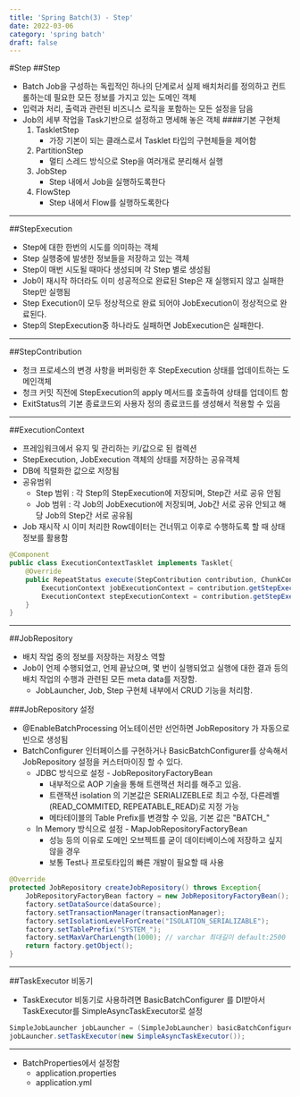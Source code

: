 ```yaml
---
title: 'Spring Batch(3) - Step'
date: 2022-03-06
category: 'spring batch'
draft: false
---
```


#Step
##Step
- Batch Job을 구성하는 독립적인 하나의 단계로서 실제 배치처리를 정의하고 컨트롤하는데 필요한 모든 정보를 가지고 있는 도메인 객체
- 입력과 처리, 출력과 관련된 비즈니스 로직을 포함하는 모든 설정을 담음
- Job의 세부 작업을 Task기반으로 설정하고 명세해 놓은 객체
    ####기본 구현체
    1. TaskletStep
       - 가장 기본이 되는 클래스로서 Tasklet 타입의 구현체들을 제어함
    1. PartitionStep
       - 멀티 스레드 방식으로 Step을 여러개로 분리해서 실행
    1. JobStep
       - Step 내에서 Job을 실행하도록한다
    1. FlowStep
       - Step 내에서 Flow를 실행하도록한다 
    
---
##StepExecution
- Step에 대한 한번의 시도를 의미하는 객체
- Step 실행중에 발생한 정보들을 저장하고 있는 객체
- Step이 매번 시도될 때마다 생성되며 각 Step 별로 생성됨
- Job이 재시작 하더라도 이미 성공적으로 완료된 Step은 재 실행되지 않고 실패한 Step만 실행됨
- Step Execution이 모두 정상적으로 완료 되어야 JobExecution이 정상적으로 완료된다.
- Step의 StepExecution중 하나라도 실패하면 JobExecution은 실패한다.
---
##StepContribution
- 청크 프로세스의 변경 사항을 버퍼링한 후 StepExecution 상태를 업데이트하는 도메인객체
- 청크 커밋 직전에 StepExecution의 apply 메서드를 호출하여 상태를 업데이트 함
- ExitStatus의 기본 종료코드외 사용자 정의 종료코드를 생성해서 적용할 수 있음
---
##ExecutionContext
- 프레임워크에서 유지 및 관리하는 키/값으로 된 컬렉션
- StepExecution, JobExecution 객체의 상태를 저장하는 공유객체
- DB에 직렬화한 값으로 저장됨
- 공유범위
    - Step 범위 : 각 Step의 StepExecution에 저장되며, Step간 서로 공유 안됨
    - Job 범위 : 각 Job의 JobExecution에 저장되며, Job간 서로 공유 안되고 해당 Job의 Step간 서로 공유됨
- Job 재시작 시 이미 처리한 Row데이터는 건너뛰고 이후로 수행하도록 할 때 상태 정보를 활용함

```java
@Component
public class ExecutionContextTasklet implements Tasklet{
    @Override
    public RepeatStatus execute(StepContribution contribution, ChunkContext chunkContext) throws Exception{
        ExecutionContext jobExecutionContext = contribution.getStepExecution().getJobExecution().getExecutionContext();
        ExecutionContext stepExecutionContext = contribution.getStepExecution().getExecutionContext();
    }
}
```
---
##JobRepository
- 배치 작업 중의 정보를 저장하는 저장소 역할
- Job이 언제 수행되었고, 언제 끝났으며, 몇 번이 실행되었고 실행에 대한 결과 등의 배치 작업의 수행과 관련된 모든 meta data를 저장함.
  - JobLauncher, Job, Step 구현체 내부에서 CRUD 기능을 처리함.

###JobRepository 설정
- @EnableBatchProcessing 어노테이션만 선언하면 JobRepository 가 자동으로 빈으로 생성됨
- BatchConfigurer 인터페이스를 구현하거나 BasicBatchConfigurer를 상속해서 JobRepository 설정을 커스터마이징 할 수 있다.
  - JDBC 방식으로 설정 - JobRepositoryFactoryBean
    - 내부적으로 AOP 기술을 통해 트랜잭션 처리를 해주고 있음.
    - 트랜잭션 isolation 의 기본값은 SERIALIZEBLE로 최고 수정, 다른레벨(READ_COMMITED, REPEATABLE_READ)로 지정 가능
    - 메타테이블의 Table Prefix를 변경할 수 있음, 기본 값은 "BATCH_"
  - In Memory 방식으로 설정 - MapJobRepositoryFactoryBean
    - 성능 등의 이유로 도메인 오브젝트를 굳이 데이터베이스에 저장하고 싶지 않을 경우
    - 보통 Test나 프로토타입의 빠른 개발이 필요할 때 사용
    
```java
@Override
protected JobRepository createJobRepository() throws Exception{
    JobRepositoryFactoryBean factory = new JobRepositoryFactoryBean();
    factory.setDataSource(dataSource);
    factory.setTransactionManager(transactionManager);
    factory.setIsolationLevelForCreate("ISOLATION_SERIALIZABLE");
    factory.setTablePrefix("SYSTEM_");
    factory.setMaxVarCharLength(1000); // varchar 최대길이 default:2500
    return factory.getObject();
}
```
---

##TaskExecutor 비동기
- TaskExecutor 비동기로 사용하려면 BasicBatchConfigurer 를 DI받아서 TaskExecutor를 SimpleAsyncTaskExecutor로 설정
```java
SimpleJobLauncher jobLauncher = (SimpleJobLauncher) basicBatchConfigurer.getJobLauncher();
jobLauncher.setTaskExecutor(new SimpleAsyncTaskExecutor());
```
---
- BatchProperties에서 설정함
    - application.properties
    - application.yml
